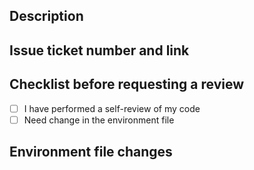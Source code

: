 ## Description

## Issue ticket number and link

## Checklist before requesting a review
- [ ] I have performed a self-review of my code
- [ ] Need change in the environment file

## Environment file changes
